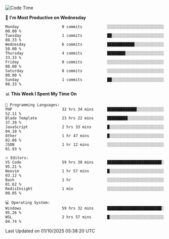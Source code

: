 <!--START_SECTION:waka-->
![Code Time](http://img.shields.io/badge/Code%20Time-6%2C012%20hrs%2049%20mins-blue)

📅 **I'm Most Productive on Wednesday** 

```text
Monday                   0 commits           ░░░░░░░░░░░░░░░░░░░░░░░░░   00.00 % 
Tuesday                  1 commits           ██░░░░░░░░░░░░░░░░░░░░░░░   08.33 % 
Wednesday                6 commits           ████████████░░░░░░░░░░░░░   50.00 % 
Thursday                 4 commits           ████████░░░░░░░░░░░░░░░░░   33.33 % 
Friday                   0 commits           ░░░░░░░░░░░░░░░░░░░░░░░░░   00.00 % 
Saturday                 0 commits           ░░░░░░░░░░░░░░░░░░░░░░░░░   00.00 % 
Sunday                   1 commits           ██░░░░░░░░░░░░░░░░░░░░░░░   08.33 % 
```


📊 **This Week I Spent My Time On** 

```text
💬 Programming Languages: 
PHP                      32 hrs 34 mins      █████████████░░░░░░░░░░░░   52.11 % 
Blade Template           23 hrs 22 mins      █████████░░░░░░░░░░░░░░░░   37.39 % 
JavaScript               2 hrs 33 mins       █░░░░░░░░░░░░░░░░░░░░░░░░   04.10 % 
Other                    1 hr 47 mins        █░░░░░░░░░░░░░░░░░░░░░░░░   02.86 % 
JSON                     1 hr 12 mins        ░░░░░░░░░░░░░░░░░░░░░░░░░   01.93 % 

🔥 Editors: 
VS Code                  59 hrs 30 mins      ████████████████████████░   95.21 % 
Neovim                   1 hr 57 mins        █░░░░░░░░░░░░░░░░░░░░░░░░   03.12 % 
Bash                     1 hr                ░░░░░░░░░░░░░░░░░░░░░░░░░   01.62 % 
RedisInsight             1 min               ░░░░░░░░░░░░░░░░░░░░░░░░░   00.05 % 

💻 Operating System: 
Windows                  59 hrs 32 mins      ████████████████████████░   95.26 % 
WSL                      2 hrs 57 mins       █░░░░░░░░░░░░░░░░░░░░░░░░   04.74 % 
```


 Last Updated on 01/10/2025 05:38:20 UTC
<!--END_SECTION:waka-->
